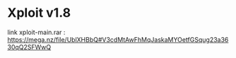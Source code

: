 # Xploit v1.8
link xploit-main.rar : https://mega.nz/file/UblXHBbQ#V3cdMtAwFhMqJaskaMYOetfGSqug23a3630qQ2SFWwQ
